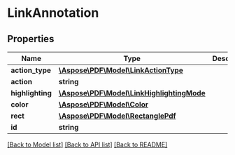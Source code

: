 # LinkAnnotation

## Properties
Name | Type | Description | Notes
------------ | ------------- | ------------- | -------------
**action_type** | [**\Aspose\PDF\Model\LinkActionType**](LinkActionType.md) |  | [optional] 
**action** | **string** |  | [optional] 
**highlighting** | [**\Aspose\PDF\Model\LinkHighlightingMode**](LinkHighlightingMode.md) |  | [optional] 
**color** | [**\Aspose\PDF\Model\Color**](Color.md) |  | [optional] 
**rect** | [**\Aspose\PDF\Model\RectanglePdf**](RectanglePdf.md) |  | [optional] 
**id** | **string** |  | [optional] 

[[Back to Model list]](../README.md#documentation-for-models) [[Back to API list]](../README.md#documentation-for-api-endpoints) [[Back to README]](../README.md)


